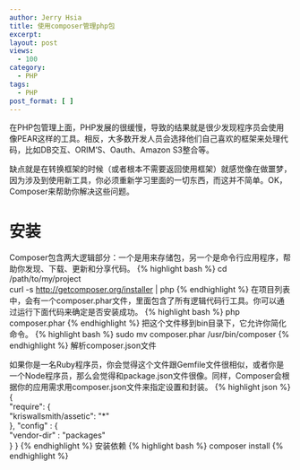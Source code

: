 ```yaml
---
author: Jerry Hsia
title: 使用composer管理php包
excerpt:
layout: post
views:
  - 100
category:
  - PHP
tags:
  - PHP
post_format: [ ]
---
```

在PHP包管理上面，PHP发展的很缓慢，导致的结果就是很少发现程序员会使用像PEAR这样的工具。相反，大多数开发人员会选择他们自己喜欢的框架来处理代码，比如DB交互、ORIM’S、Oauth、Amazon S3整合等。

缺点就是在转换框架的时候（或者根本不需要返回使用框架）就感觉像在做噩梦，因为涉及到使用新工具，你必须重新学习里面的一切东西，而这并不简单。OK，Composer来帮助你解决这些问题。

# 安装

Composer包含两大逻辑部分：一个是用来存储包，另一个是命令行应用程序，帮助你发现、下载、更新和分享代码。
{% highlight bash %}
cd /path/to/my/project  
curl -s http://getcomposer.org/installer | php
{% endhighlight %}
在项目列表中，会有一个composer.phar文件，里面包含了所有逻辑代码行工具。你可以通过运行下面代码来确定是否安装成功。
{% highlight bash %}
php composer.phar
{% endhighlight %}
把这个文件移到bin目录下，它允许你简化命令。
{% highlight bash %}
sudo mv composer.phar /usr/bin/composer
{% endhighlight %}
解析composer.json文件

如果你是一名Ruby程序员，你会觉得这个文件跟Gemfile文件很相似，或者你是一个Node程序员，那么会觉得和package.json文件很像。同样，Composer会根据你的应用需求用composer.json文件来指定设置和封装。
{% highlight json %}
{  
    "require": {  
        "kriswallsmith/assetic": "*"  
    },
    "config" : {  
        "vendor-dir" : "packages"  
    } 
}
{% endhighlight %}
安装依赖
{% highlight bash %}
composer install
{% endhighlight %}
